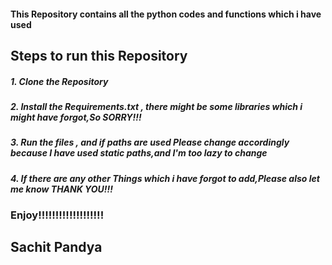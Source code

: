 <h4>This Repository contains all the python codes and functions which i have used </h4>

<h2><b> Steps to run this Repository</b></h2>
<h5>1. Clone the Repository</h5>
<h5>2. Install the Requirements.txt , there might be some libraries which i might have forgot,So SORRY!!!</h5>
<h5>3. Run the files , and if paths are used Please change accordingly because I have used static paths,and I'm too lazy to change</h5>
<h5>4. If there are any other Things which i have forgot to add,Please also let me know
THANK YOU!!!</h5>

<h3><b>Enjoy!!!!!!!!!!!!!!!!!!!</b></h3>

<h2>Sachit Pandya</h2>